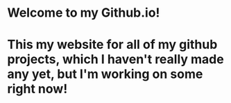 # Welcome to my Github.io!
# This my website for all of my github projects, which I haven't really made any yet, but I'm working on some right now!
